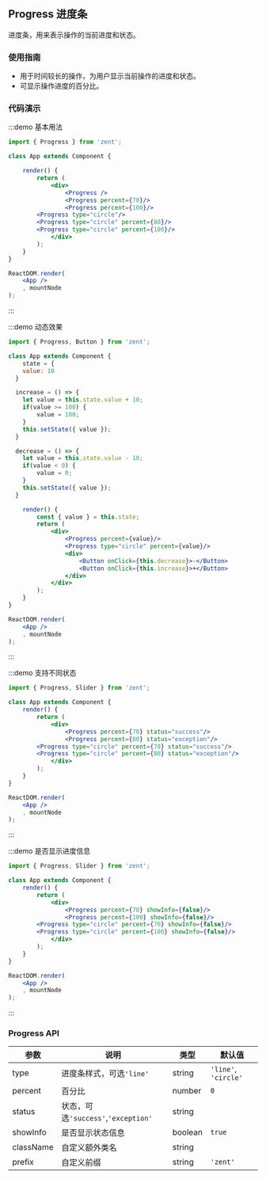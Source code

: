 ## Progress 进度条

进度条，用来表示操作的当前进度和状态。

### 使用指南

-  用于时间较长的操作，为用户显示当前操作的进度和状态。
-  可显示操作进度的百分比。

### 代码演示
:::demo 基本用法
```jsx
import { Progress } from 'zent';

class App extends Component {

	render() {
		return (
			<div>
				<Progress />
				<Progress percent={70}/>
				<Progress percent={100}/>
        <Progress type="circle"/>
        <Progress type="circle" percent={80}/>
        <Progress type="circle" percent={100}/>
			</div>
		);
	}
}

ReactDOM.render(
	<App />
	, mountNode
);
```
:::

:::demo 动态效果
```jsx
import { Progress, Button } from 'zent';

class App extends Component {
	state = {
    value: 10
  }

  increase = () => {
  	let value = this.state.value + 10;
  	if(value >= 100) {
  		value = 100;
  	}
    this.setState({ value });
  }

  decrease = () => {
  	let value = this.state.value - 10;
  	if(value < 0) {
  		value = 0;
  	}
    this.setState({ value });
  }

	render() {
		const { value } = this.state;
		return (
			<div>
				<Progress percent={value}/>
				<Progress type="circle" percent={value}/>
				<div>
					<Button onClick={this.decrease}>-</Button>
					<Button onClick={this.increase}>+</Button>
				</div>
			</div>
		);
	}
}

ReactDOM.render(
	<App />
	, mountNode
);
```
:::

:::demo 支持不同状态
```jsx
import { Progress, Slider } from 'zent';

class App extends Component {
	render() {
		return (
			<div>
				<Progress percent={70} status="success"/>
				<Progress percent={80} status="exception"/>
        <Progress type="circle" percent={70} status="success"/>
        <Progress type="circle" percent={80} status="exception"/>
			</div>
		);
	}
}

ReactDOM.render(
	<App />
	, mountNode
);
```
:::

:::demo 是否显示进度信息
```jsx
import { Progress, Slider } from 'zent';

class App extends Component {
	render() {
		return (
			<div>
				<Progress percent={70} showInfo={false}/>
				<Progress percent={100} showInfo={false}/>
        <Progress type="circle" percent={70} showInfo={false}/>
        <Progress type="circle" percent={100} showInfo={false}/>
			</div>
		);
	}
}

ReactDOM.render(
	<App />
	, mountNode
);
```
:::

### Progress API

| 参数           | 说明                | 类型             | 默认值                 |
| ------------ | ----------------- | -------------- | ------------------- |
| type | 进度条样式，可选`'line'` | string | `'line'`, `'circle'` |
| percent | 百分比 | number     | `0` |
| status | 状态，可选`'success'`,`'exception'` | string|  |
| showInfo | 是否显示状态信息 | boolean | `true`  |
| className    | 自定义额外类名           | string         |                     |
| prefix       | 自定义前缀             | string         | `'zent'`            |


<style>
.zent-progress {
	margin-bottom: 10px;
}
.zent-progress-circle {
  margin-right: 10px;
}
</style>
